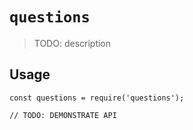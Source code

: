 # `questions`

> TODO: description

## Usage

```
const questions = require('questions');

// TODO: DEMONSTRATE API
```
